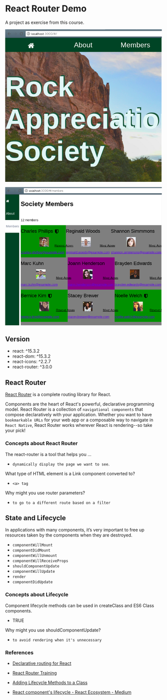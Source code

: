 # React Router Demo #

A project as exercise from this course.

![React Router Members](./screenshots/react-router-members.png)

![React Router - Society Members](./screenshots/react-router-demo--society-members.png)

## Version ##

- react: ^15.3.2
- react-dom: ^15.3.2
- react-icons: ^2.2.7
- react-router: ^3.0.0

## React Router ##

[React Router][1] is a complete routing library for React.

Components are the heart of React's powerful, declarative programming model. React Router is a collection of `navigational components` that compose declaratively with your application. Whether you want to have `bookmarkable URLs` for your web app or a composable way to navigate in `React Native`, React Router works wherever React is rendering--so take your pick!

### Concepts about React Router ###

The react-router is a tool that helps you ...

- `dynamically display the page we want to see`.

What type of HTML element is a Link component converted to?

- `<a> tag`

Why might you use router parameters?

- `to go to a different route based on a filter`

## State and Lifecycle ##

In applications with many components, it’s very important to free up resources taken by the components when they are destroyed.

- `componentWillMount`
- `componentDidMount`
- `componentWillUnmount`
- `componentWillReceiveProps`
- `shouldComponentUpdate`
- `componentWillUpdate`
- `render`
- `componentDidUpdate`

### Concepts about Lifecycle ###

Component lifecycle methods can be used in createClass and ES6 Class components.

- TRUE

Why might you use shouldComponentUpdate?

- `to avoid rendering when it's unnecessary`

### References ###

- [Declarative routing for React][1]
- [React Router Training][2]
- [Adding Lifecycle Methods to a Class][3]
- [React component's lifecycle - React Ecosystem - Medium][4]

  [1]: https://reacttraining.com/react-router/web
  [2]: https://reacttraining.com/react-router/
  [3]: https://reactjs.org/docs/state-and-lifecycle.html#adding-lifecycle-methods-to-a-class
  [4]: https://medium.com/react-ecosystem/react-components-lifecycle-ce09239010df
